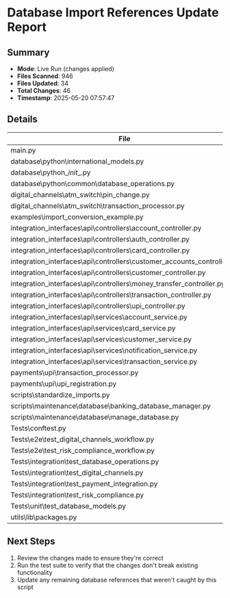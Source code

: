 
# Database Import References Update Report

## Summary

- **Mode**: Live Run (changes applied)
- **Files Scanned**: 946
- **Files Updated**: 34
- **Total Changes**: 46
- **Timestamp**: 2025-05-20 07:57:47

## Details

| File | Changes |
|------|---------|
| main.py | 6 |
| database\python\international_models.py | 1 |
| database\python\__init__.py | 1 |
| database\python\common\database_operations.py | 1 |
| digital_channels\atm_switch\pin_change.py | 1 |
| digital_channels\atm_switch\transaction_processor.py | 1 |
| examples\import_conversion_example.py | 2 |
| integration_interfaces\api\controllers\account_controller.py | 1 |
| integration_interfaces\api\controllers\auth_controller.py | 1 |
| integration_interfaces\api\controllers\card_controller.py | 1 |
| integration_interfaces\api\controllers\customer_accounts_controller.py | 1 |
| integration_interfaces\api\controllers\customer_controller.py | 1 |
| integration_interfaces\api\controllers\money_transfer_controller.py | 1 |
| integration_interfaces\api\controllers\transaction_controller.py | 1 |
| integration_interfaces\api\controllers\upi_controller.py | 1 |
| integration_interfaces\api\services\account_service.py | 1 |
| integration_interfaces\api\services\card_service.py | 1 |
| integration_interfaces\api\services\customer_service.py | 1 |
| integration_interfaces\api\services\notification_service.py | 1 |
| integration_interfaces\api\services\transaction_service.py | 1 |
| payments\upi\transaction_processor.py | 1 |
| payments\upi\upi_registration.py | 1 |
| scripts\standardize_imports.py | 1 |
| scripts\maintenance\database\banking_database_manager.py | 3 |
| scripts\maintenance\database\manage_database.py | 3 |
| Tests\conftest.py | 2 |
| Tests\e2e\test_digital_channels_workflow.py | 1 |
| Tests\e2e\test_risk_compliance_workflow.py | 1 |
| Tests\integration\test_database_operations.py | 2 |
| Tests\integration\test_digital_channels.py | 1 |
| Tests\integration\test_payment_integration.py | 1 |
| Tests\integration\test_risk_compliance.py | 1 |
| Tests\unit\test_database_models.py | 1 |
| utils\lib\packages.py | 1 |

## Next Steps

1. Review the changes made to ensure they're correct
2. Run the test suite to verify that the changes don't break existing functionality
3. Update any remaining database references that weren't caught by this script

